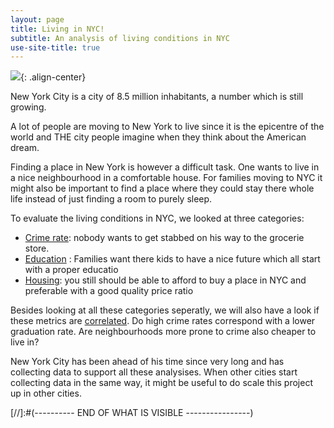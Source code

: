```yaml
---
layout: page
title: Living in NYC!
subtitle: An analysis of living conditions in NYC
use-site-title: true
---
```



![](../img/NY_Skyline.jpg){: .align-center}

New York City is a city of 8.5 million inhabitants, a number which is still growing.

A lot of people are moving to New York to live since it is the epicentre of the world and THE city people imagine when they think about the American dream.

Finding a place in New York is however a difficult task. One wants to live in a nice neighbourhood in a comfortable house.
For families moving to NYC it might also be important to find a place where they could stay there whole life instead of just finding a room to purely sleep.

To evaluate the living conditions in NYC, we looked at three categories:
* [Crime rate](pages/Crime): nobody wants to get stabbed on his way to the grocerie store.
* [Education](/pages/Education) : Families want there kids to have a nice future which all start with a proper educatio
* [Housing](/pages/Housing): you still should be able to afford to buy a place in NYC and preferable with a good quality price ratio

Besides looking at all these categories seperatly, we will also have a look if these metrics are [correlated](/pages/Overall). Do high crime rates correspond with a lower graduation rate. Are neighbourhoods more prone to crime also cheaper to live in?

New York City has been ahead of his time since very long and has collecting data to support all these analysises. When other cities start collecting data in the same way, it might be useful to do scale this project up in other cities.



[//]:#(---------- END OF WHAT IS VISIBLE ----------------)
